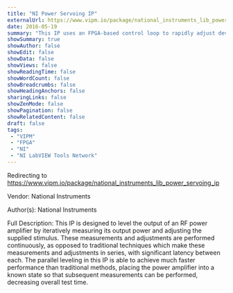 ```yaml
---
title: "NI Power Servoing IP"
externalUrl: https://www.vipm.io/package/national_instruments_lib_power_servoing_ip
date: 2016-05-19
summary: "This IP uses an FPGA-based control loop to rapidly adjust device output power to reach a desired input power, when an load or amplifier of unknown gain is connected between the output and input."
showSummary: true
showAuthor: false
showEdit: false
showData: false
showViews: false
showReadingTime: false
showWordCount: false
showBreadcrumbs: false
showHeadingAnchors: false
sharingLinks: false
showZenMode: false
showPagination: false
showRelatedContent: false
draft: false
tags:
 - "VIPM"
 - "FPGA"
 - "NI"
 - "NI LabVIEW Tools Network"
---
```


Redirecting to https://www.vipm.io/package/national_instruments_lib_power_servoing_ip

Vendor: National Instruments

Author(s): National Instruments
 
Full Description:
This IP is designed to level the output of an RF power amplifier by iteratively measuring its output power and adjusting the supplied stimulus. These measurements and adjustments are performed continuously, as opposed to traditional techniques which make these measurements and adjustments in series, with significant latency between each. The parallel leveling in this IP is able to achieve much faster performance than traditional methods, placing the power amplifier into a known state so that subsequent measurements can be performed, decreasing overall test time.